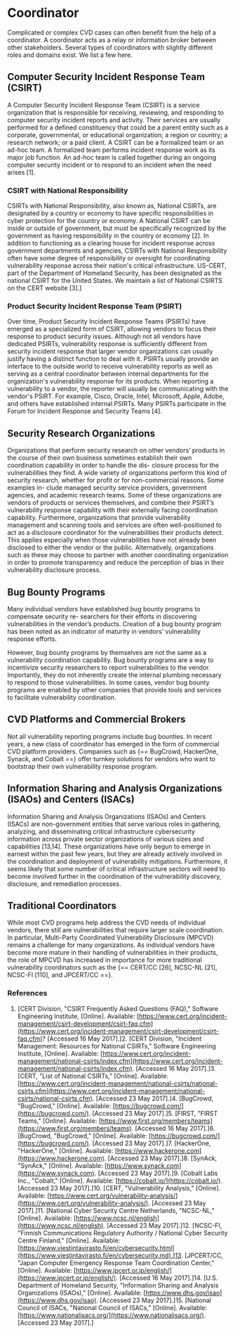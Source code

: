 # Coordinator

Complicated or complex CVD cases can often benefit from the help of a
coordinator. A coordinator acts as a relay or information broker between
other stakeholders. Several types of coordinators with slightly
different roles and domains exist. We list a few here.

## Computer Security Incident Response Team (CSIRT)

A Computer Security Incident Response Team (CSIRT) is a service
organization that is responsible for receiving, reviewing, and
responding to computer security incident reports and activity. Their
services are usually performed for a defined constituency that could be
a parent entity such as a corporate, governmental, or educational
organization; a region or country; a research network; or a paid client.
A CSIRT can be a formalized team or an ad-hoc team. A formalized team
performs incident response work as its major job function. An ad-hoc
team is called together during an ongoing computer security incident or
to respond to an incident when the need arises
\[1\].

### CSIRT with National Responsibility

CSIRTs with National Responsibility, also known as, National CSIRTs,
are designated by a country or economy to have specific responsibilities
in cyber protection for the country or economy. A National CSIRT can be
inside or outside of government, but must be specifically recognized by
the government as having responsibility in the country or economy \[2\].
In addition to functioning as a clearing house for incident response
across government departments and agencies, CSIRTs with National
Responsibility often have some degree of responsibility or oversight for
coordinating vulnerability response across their nation's critical
infrastructure. US-CERT, part of the Department of Homeland Security,
has been designated as the national CSIRT for the United States. We
maintain a list of National CSIRTS on the CERT website
\[3\].]

### Product Security Incident Response Team (PSIRT)

Over time, Product Security Incident Response Teams (PSIRTs) have
emerged as a specialized form of CSIRT, allowing vendors to focus their
response to product security issues. Although not all vendors have
dedicated PSIRTs, vulnerability response is sufficiently different from
security incident response that larger vendor organizations can usually
justify having a distinct function to deal with it. PSIRTs usually
provide an interface to the outside world to receive vulnerability
reports as well as serving as a central coordinator between internal
departments for the organization's vulnerability response for its
products. When reporting a vulnerability to a vendor, the reporter will
usually be communicating with the vendor's PSIRT. For example, Cisco,
Oracle, Intel, Microsoft, Apple, Adobe, and others have established
internal PSIRTs. Many PSIRTs participate in the Forum for Incident
Response and Security Teams
\[4\].

## Security Research Organizations

Organizations that perform security research on other vendors’ products in the course of their
own business sometimes establish their own coordination capability in order to handle the dis-
closure process for the vulnerabilities they find. A wide variety of organizations perform this
kind of security research, whether for profit or for non-commercial reasons. Some examples in-
clude managed security service providers, government agencies, and academic research teams.
Some of these organizations are vendors of products or services themselves, and combine their
PSIRT’s vulnerability response capability with their externally facing coordination capability.
Furthermore, organizations that provide vulnerability management and scanning tools and
services are often well-positioned to act as a disclosure coordinator for the vulnerabilities their
products detect. This applies especially when those vulnerabilities have not already been
disclosed to either the vendor or the public. Alternatively, organizations such as these may
choose to partner with another coordinating organization in order to promote transparency
and reduce the perception of bias in their vulnerability disclosure process.

## Bug Bounty Programs

Many individual vendors have established bug bounty programs to compensate security re-
searchers for their efforts in discovering vulnerabilities in the vendor’s products. Creation of
a bug bounty program has been noted as an indicator of maturity in vendors’ vulnerability
response efforts.

However, bug bounty programs by themselves are not the same as a vulnerability coordination capability.
Bug bounty programs are a way to incentivize security researchers to report vulnerabilities to
the vendor. Importantly, they do not inherently create the internal plumbing necessary to
respond to those vulnerabilities.
In some cases, vendor bug bounty programs are enabled by other companies that provide tools
and services to facilitate vulnerability coordination.

## CVD Platforms and Commercial Brokers

Not all vulnerability reporting programs include bug bounties. In recent years, a new class of
coordinator has emerged in the form of commercial CVD platform providers. Companies such
as {== BugCrowd, HackerOne, Synack, and Cobalt ==} offer turnkey solutions for
vendors who want to bootstrap their own vulnerability response program.

## Information Sharing and Analysis Organizations (ISAOs) and Centers (ISACs)

Information Sharing and Analysis Organizations (ISAOs) and Centers
(ISACs) are non-government entities that serve various roles in
gathering, analyzing, and disseminating critical infrastructure
cybersecurity information across private sector organizations of various
sizes and capabilities \[13,14\]. These organizations have only begun to
emerge in earnest within the past few years, but they are already
actively involved in the coordination and deployment of vulnerability
mitigations. Furthermore, it seems likely that some number of critical
infrastructure sectors will need to become involved further in the
coordination of the vulnerability discovery, disclosure, and remediation
processes.

## Traditional Coordinators

While most CVD programs help address the CVD needs of individual vendors, there still are
vulnerabilities that require larger scale coordination. In particular, Multi-Party Coordinated
Vulnerability Disclosure (MPCVD) remains a challenge for many organizations. As individual
vendors have become more mature in their handling of vulnerabilities in their products, the
role of MPCVD has increased in importance for more traditional vulnerability coordinators
such as the {== CERT/CC [26], NCSC-NL [21], NCSC-FI [110], and JPCERT/CC ==}.

### References

1. [CERT Division, "CSIRT Frequently Asked Questions (FAQ)," Software
    Engineering Institute, \[Online\]. Available:
    [https://www.cert.org/incident-management/csirt-development/csirt-faq.cfm](https://www.cert.org/incident-management/csirt-development/csirt-faq.cfm)? \[Accessed 16 May
    2017\].]2.  [CERT Division, "Incident Management: Resources for National
    CSIRTs," Software Engineering Institute, \[Online\]. Available:
    [https://www.cert.org/incident-management/national-csirts/index.cfm](https://www.cert.org/incident-management/national-csirts/index.cfm). \[Accessed 16 May
    2017\].]3.  [CERT, "List of National CSIRTs," \[Online\]. Available:
    [https://www.cert.org/incident-management/national-csirts/national-csirts.cfm](https://www.cert.org/incident-management/national-csirts/national-csirts.cfm). \[Accessed 23 May
    2017\].]4.  [BugCrowd, "BugCrowd," \[Online\]. Available:
    [https://bugcrowd.com/](https://bugcrowd.com/). \[Accessed 23 May
    2017\].]5.  [FIRST, "FIRST Teams," \[Online\]. Available:
    [https://www.first.org/members/teams](https://www.first.org/members/teams). \[Accessed 16 May
    2017\].]6.  [BugCrowd, "BugCrowd," \[Online\]. Available:
    [https://bugcrowd.com/](https://bugcrowd.com/). \[Accessed 23 May
    2017\].]7.  [HackerOne, "HackerOne," \[Online\]. Available:
    [https://www.hackerone.com](https://www.hackerone.com). \[Accessed 23 May
    2017\].]8.  [SynAck, "SynAck," \[Online\]. Available:
    [https://www.synack.com](https://www.synack.com). \[Accessed 23 May
    2017\].]9.  [Cobalt Labs Inc., "Cobalt," \[Online\]. Available:
    [https://cobalt.io/](https://cobalt.io/). \[Accessed 23 May
    2017\].]10. [CERT, "Vulnerability Analysis," \[Online\]. Available:
    [https://www.cert.org/vulnerability-analysis/](https://www.cert.org/vulnerability-analysis/). \[Accessed 23 May
    2017\].]11. [National Cyber Security Centre Netherlands, "NCSC-NL,"
    \[Online\]. Available:
    [https://www.ncsc.nl/english](https://www.ncsc.nl/english). \[Accessed 23 May
    2017\].]12. [NCSC-FI, "Finnish Communications Regulatory Authority / National
    Cyber Security Centre Finland," \[Online\]. Available:
    [https://www.viestintavirasto.fi/en/cybersecurity.html](https://www.viestintavirasto.fi/en/cybersecurity.md).]13. [JPCERT/CC, "Japan Computer Emergency Response Team Coordination
    Center," \[Online\]. Available:
    [https://www.jpcert.or.jp/english/](https://www.jpcert.or.jp/english/). \[Accessed 16 May
    2017\].]14. [U.S. Department of Homeland Security, "Information Sharing and
    Analysis Organizations (ISAOs)," \[Online\]. Available:
    [https://www.dhs.gov/isao](https://www.dhs.gov/isao). \[Accessed 23 May
    2017\].]15. [National Council of ISACs, "National Council of ISACs,"
    \[Online\]. Available:
    [https://www.nationalisacs.org/](https://www.nationalisacs.org/). \[Accessed 23 May
    2017\].]
